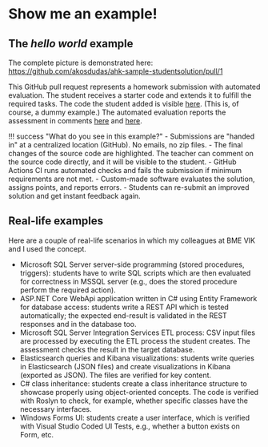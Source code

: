 # Show me an example!

## The _hello world_ example

The complete picture is demonstrated here: <https://github.com/akosdudas/ahk-sample-studentsolution/pull/1>

This GitHub pull request represents a homework submission with automated evaluation. The student receives a starter code and extends it to fulfill the required tasks. The code the student added is visible [here](https://github.com/akosdudas/ahk-sample-studentsolution/pull/1/files). (This is, of course, a dummy example.) The automated evaluation reports the assessment in comments [here](https://github.com/akosdudas/ahk-sample-studentsolution/pull/1#issuecomment-646669774) and [here](https://github.com/akosdudas/ahk-sample-studentsolution/pull/1#issuecomment-646672461).

!!! success "What do you see in this example?"
    - Submissions are "handed in" at a centralized location (GitHub). No emails, no zip files.
    - The final changes of the source code are highlighted. The teacher can comment on the source code directly, and it will be visible to the student.
    - GitHub Actions CI runs automated checks and fails the submission if minimum requirements are not met.
    - Custom-made software evaluates the solution, assigns points, and reports errors.
    - Students can re-submit an improved solution and get instant feedback again.

## Real-life examples

Here are a couple of real-life scenarios in which my colleagues at BME VIK and I used the concept.

- Microsoft SQL Server server-side programming (stored procedures, triggers): students have to write SQL scripts which are then evaluated for correctness in MSSQL server (e.g., does the stored procedure perform the required action).
- ASP.NET Core WebApi application written in C# using Entity Framework for database access: students write a REST API which is tested automatically; the expected end-result is validated in the REST responses and in the database too.
- Microsoft SQL Server Integration Services ETL process: CSV input files are processed by executing the ETL process the student creates. The assessment checks the result in the target database.
- Elasticsearch queries and Kibana visualizations: students write queries in Elasticsearch (JSON files) and create visualizations in Kibana (exported as JSON). The files are verified for key content.
- C# class inheritance: students create a class inheritance structure to showcase properly using object-oriented concepts. The code is verified with Roslyn to check, for example, whether specific classes have the necessary interfaces.
- Windows Forms UI: students create a user interface, which is verified with Visual Studio Coded UI Tests, e.g., whether a button exists on Form, etc.
